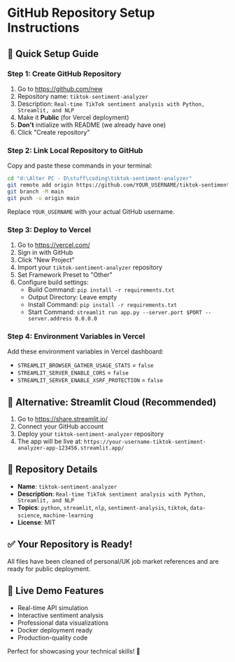 # GitHub Repository Setup Instructions

## 🚀 Quick Setup Guide

### Step 1: Create GitHub Repository
1. Go to https://github.com/new
2. Repository name: `tiktok-sentiment-analyzer`
3. Description: `Real-time TikTok sentiment analysis with Python, Streamlit, and NLP`
4. Make it **Public** (for Vercel deployment)
5. **Don't** initialize with README (we already have one)
6. Click "Create repository"

### Step 2: Link Local Repository to GitHub
Copy and paste these commands in your terminal:

```bash
cd "d:\Alter PC - D\stuff\coding\tiktok-sentiment-analyzer"
git remote add origin https://github.com/YOUR_USERNAME/tiktok-sentiment-analyzer.git
git branch -M main
git push -u origin main
```

Replace `YOUR_USERNAME` with your actual GitHub username.

### Step 3: Deploy to Vercel
1. Go to https://vercel.com/
2. Sign in with GitHub
3. Click "New Project"
4. Import your `tiktok-sentiment-analyzer` repository
5. Set Framework Preset to "Other"
6. Configure build settings:
   - Build Command: `pip install -r requirements.txt`
   - Output Directory: Leave empty
   - Install Command: `pip install -r requirements.txt`
   - Start Command: `streamlit run app.py --server.port $PORT --server.address 0.0.0.0`

### Step 4: Environment Variables in Vercel
Add these environment variables in Vercel dashboard:
- `STREAMLIT_BROWSER_GATHER_USAGE_STATS` = `false`
- `STREAMLIT_SERVER_ENABLE_CORS` = `false`
- `STREAMLIT_SERVER_ENABLE_XSRF_PROTECTION` = `false`

## 🎯 Alternative: Streamlit Cloud (Recommended)
1. Go to https://share.streamlit.io/
2. Connect your GitHub account
3. Deploy your `tiktok-sentiment-analyzer` repository
4. The app will be live at: `https://your-username-tiktok-sentiment-analyzer-app-123456.streamlit.app/`

## 📝 Repository Details
- **Name**: `tiktok-sentiment-analyzer`
- **Description**: `Real-time TikTok sentiment analysis with Python, Streamlit, and NLP`
- **Topics**: `python`, `streamlit`, `nlp`, `sentiment-analysis`, `tiktok`, `data-science`, `machine-learning`
- **License**: MIT

## ✅ Your Repository is Ready!
All files have been cleaned of personal/UK job market references and are ready for public deployment.

## 🚀 Live Demo Features
- Real-time API simulation
- Interactive sentiment analysis
- Professional data visualizations  
- Docker deployment ready
- Production-quality code

Perfect for showcasing your technical skills! 🎉
